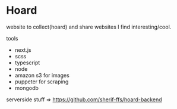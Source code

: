 # Hoard

website to collect(hoard) and share websites I find interesting/cool. 

tools
- next.js
- scss
- typescript
- node
- amazon s3 for images
- puppeter for scraping
- mongodb

serverside stuff => https://github.com/sherif-ffs/hoard-backend
